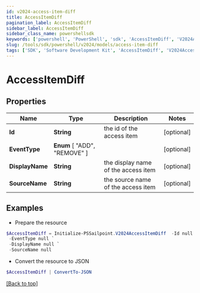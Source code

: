 ```yaml
---
id: v2024-access-item-diff
title: AccessItemDiff
pagination_label: AccessItemDiff
sidebar_label: AccessItemDiff
sidebar_class_name: powershellsdk
keywords: ['powershell', 'PowerShell', 'sdk', 'AccessItemDiff', 'V2024AccessItemDiff'] 
slug: /tools/sdk/powershell/v2024/models/access-item-diff
tags: ['SDK', 'Software Development Kit', 'AccessItemDiff', 'V2024AccessItemDiff']
---
```



# AccessItemDiff

## Properties

Name | Type | Description | Notes
------------ | ------------- | ------------- | -------------
**Id** | **String** | the id of the access item | [optional] 
**EventType** |  **Enum** [  "ADD",    "REMOVE" ] |  | [optional] 
**DisplayName** | **String** | the display name of the access item | [optional] 
**SourceName** | **String** | the source name of the access item | [optional] 

## Examples

- Prepare the resource
```powershell
$AccessItemDiff = Initialize-PSSailpoint.V2024AccessItemDiff  -Id null `
 -EventType null `
 -DisplayName null `
 -SourceName null
```

- Convert the resource to JSON
```powershell
$AccessItemDiff | ConvertTo-JSON
```


[[Back to top]](#) 

